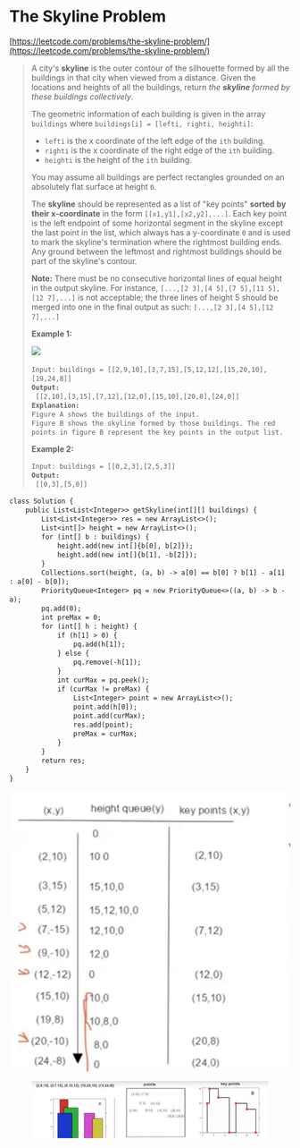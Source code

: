 # The Skyline Problem

[https://leetcode.com/problems/the-skyline-problem/](https://leetcode.com/problems/the-skyline-problem/)

> A city's **skyline** is the outer contour of the silhouette formed by all the buildings in that city when viewed from a distance. Given the locations and heights of all the buildings, return _the **skyline** formed by these buildings collectively_.
>
> The geometric information of each building is given in the array `buildings` where `buildings[i] = [lefti, righti, heighti]`:
>
> * `lefti` is the x coordinate of the left edge of the `ith` building.
> * `righti` is the x coordinate of the right edge of the `ith` building.
> * `heighti` is the height of the `ith` building.
>
> You may assume all buildings are perfect rectangles grounded on an absolutely flat surface at height `0`.
>
> The **skyline** should be represented as a list of "key points" **sorted by their x-coordinate** in the form `[[x1,y1],[x2,y2],...]`. Each key point is the left endpoint of some horizontal segment in the skyline except the last point in the list, which always has a y-coordinate `0` and is used to mark the skyline's termination where the rightmost building ends. Any ground between the leftmost and rightmost buildings should be part of the skyline's contour.
>
> **Note:** There must be no consecutive horizontal lines of equal height in the output skyline. For instance, `[...,[2 3],[4 5],[7 5],[11 5],[12 7],...]` is not acceptable; the three lines of height 5 should be merged into one in the final output as such: `[...,[2 3],[4 5],[12 7],...]`
>
> &#x20;
>
> **Example 1:**
>
> ![](https://assets.leetcode.com/uploads/2020/12/01/merged.jpg)
>
> <pre><code>Input: buildings = [[2,9,10],[3,7,15],[5,12,12],[15,20,10],[19,24,8]]
> <strong>Output:
> </strong> [[2,10],[3,15],[7,12],[12,0],[15,10],[20,8],[24,0]]
> <strong>Explanation:
> </strong>Figure A shows the buildings of the input.
> Figure B shows the skyline formed by those buildings. The red points in figure B represent the key points in the output list.</code></pre>
>
> **Example 2:**
>
> <pre><code>Input: buildings = [[0,2,3],[2,5,3]]
> <strong>Output:
> </strong> [[0,3],[5,0]]</code></pre>

```
class Solution {
    public List<List<Integer>> getSkyline(int[][] buildings) {
        List<List<Integer>> res = new ArrayList<>();
        List<int[]> height = new ArrayList<>();
        for (int[] b : buildings) {
            height.add(new int[]{b[0], b[2]});
            height.add(new int[]{b[1], -b[2]});
        }
        Collections.sort(height, (a, b) -> a[0] == b[0] ? b[1] - a[1] : a[0] - b[0]);
        PriorityQueue<Integer> pq = new PriorityQueue<>((a, b) -> b - a);
        pq.add(0);
        int preMax = 0;
        for (int[] h : height) {
            if (h[1] > 0) {
                pq.add(h[1]);
            } else {
                pq.remove(-h[1]);
            }
            int curMax = pq.peek();
            if (curMax != preMax) {
                List<Integer> point = new ArrayList<>();
                point.add(h[0]);
                point.add(curMax);
                res.add(point);
                preMax = curMax;
            }
        }
        return res;
    }
}
```

![](<../.gitbook/assets/image (11).png>)

<figure><img src="../.gitbook/assets/image (1).png" alt=""><figcaption></figcaption></figure>
